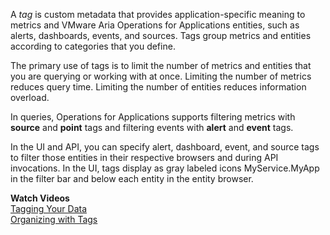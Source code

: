 A _tag_ is custom metadata that provides application-specific meaning to metrics and VMware Aria Operations for Applications entities, such as alerts,
dashboards, events, and sources. Tags group metrics and entities according to categories that you define.

The primary use of tags is to limit the number of metrics and entities that you are querying or working with at once. Limiting
the number of metrics reduces query time. Limiting the number of entities reduces information overload.

In queries, Operations for Applications supports filtering metrics with **source** and **point** tags and filtering events with **alert** and **event** tags.

In the UI and API, you can specify alert, dashboard, event, and source tags to filter those entities in their respective browsers and during API invocations. In the UI, tags display as gray labeled icons <span class="v-align wf-tag-component item label label-default"><span class="tag-container v-align"><i class="fa fa-tag"></i>MyService.MyApp</span></span> in the filter bar and below each entity in the entity browser.

**Watch Videos**<br/>
[Tagging Your Data](https://www.youtube.com/watch?v=9tt4orZHQts&index=3&list=PLmp0id7yKiEdaWcjNtGikcyqpNcPNbn_K)<br/>
[Organizing with Tags](https://vmwaretv.vmware.com/media/t/1_12xb5gcm/252649793)
